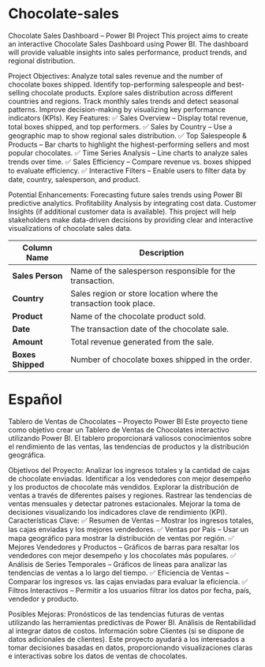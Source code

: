 # Chocolate-sales
Chocolate Sales Dashboard – Power BI Project
This project aims to create an interactive Chocolate Sales Dashboard using Power BI. The dashboard will provide valuable insights into sales performance, product trends, and regional distribution.

Project Objectives:
Analyze total sales revenue and the number of chocolate boxes shipped.
Identify top-performing salespeople and best-selling chocolate products.
Explore sales distribution across different countries and regions.
Track monthly sales trends and detect seasonal patterns.
Improve decision-making by visualizing key performance indicators (KPIs).
Key Features:
✅ Sales Overview – Display total revenue, total boxes shipped, and top performers.
✅ Sales by Country – Use a geographic map to show regional sales distribution.
✅ Top Salespeople & Products – Bar charts to highlight the highest-performing sellers and most popular chocolates.
✅ Time Series Analysis – Line charts to analyze sales trends over time.
✅ Sales Efficiency – Compare revenue vs. boxes shipped to evaluate efficiency.
✅ Interactive Filters – Enable users to filter data by date, country, salesperson, and product.

Potential Enhancements:
Forecasting future sales trends using Power BI predictive analytics.
Profitability Analysis by integrating cost data.
Customer Insights (if additional customer data is available).
This project will help stakeholders make data-driven decisions by providing clear and interactive visualizations of chocolate sales data.


| **Column Name**   | **Description** |
|-------------------|---------------|
| **Sales Person**  | Name of the salesperson responsible for the transaction. |
| **Country**       | Sales region or store location where the transaction took place. |
| **Product**       | Name of the chocolate product sold. |
| **Date**         | The transaction date of the chocolate sale. |
| **Amount**       | Total revenue generated from the sale. |
| **Boxes Shipped** | Number of chocolate boxes shipped in the order. |



# Español
Tablero de Ventas de Chocolates – Proyecto Power BI
Este proyecto tiene como objetivo crear un Tablero de Ventas de Chocolates interactivo utilizando Power BI. El tablero proporcionará valiosos conocimientos sobre el rendimiento de las ventas, las tendencias de productos y la distribución geográfica.

Objetivos del Proyecto:
Analizar los ingresos totales y la cantidad de cajas de chocolate enviadas.
Identificar a los vendedores con mejor desempeño y los productos de chocolate más vendidos.
Explorar la distribución de ventas a través de diferentes países y regiones.
Rastrear las tendencias de ventas mensuales y detectar patrones estacionales.
Mejorar la toma de decisiones visualizando los indicadores clave de rendimiento (KPI).
Características Clave:
✅ Resumen de Ventas – Mostrar los ingresos totales, las cajas enviadas y los mejores vendedores.
✅ Ventas por País – Usar un mapa geográfico para mostrar la distribución de ventas por región.
✅ Mejores Vendedores y Productos – Gráficos de barras para resaltar los vendedores con mejor desempeño y los chocolates más populares.
✅ Análisis de Series Temporales – Gráficos de líneas para analizar las tendencias de ventas a lo largo del tiempo.
✅ Eficiencia de Ventas – Comparar los ingresos vs. las cajas enviadas para evaluar la eficiencia.
✅ Filtros Interactivos – Permitir a los usuarios filtrar los datos por fecha, país, vendedor y producto.

Posibles Mejoras:
Pronósticos de las tendencias futuras de ventas utilizando las herramientas predictivas de Power BI.
Análisis de Rentabilidad al integrar datos de costos.
Información sobre Clientes (si se dispone de datos adicionales de clientes).
Este proyecto ayudará a los interesados a tomar decisiones basadas en datos, proporcionando visualizaciones claras e interactivas sobre los datos de ventas de chocolates.